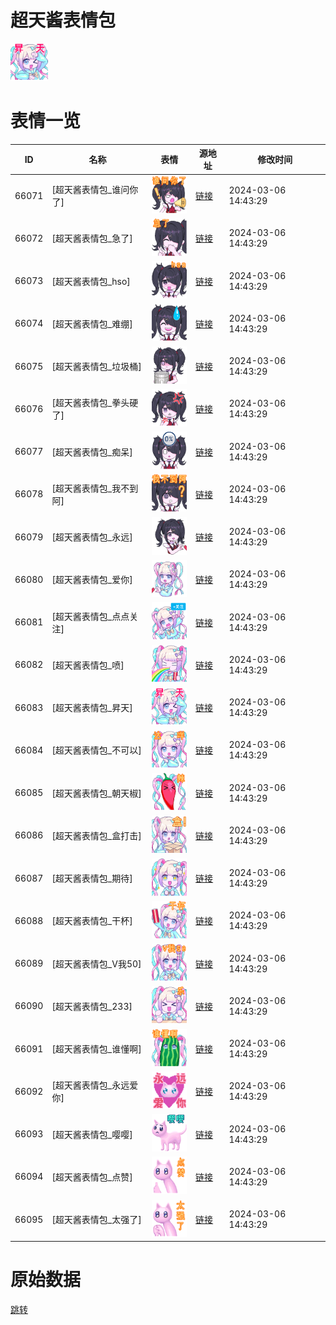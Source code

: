 # 超天酱表情包

<img src="./cover.png" height="60" alt="cover" />

# 表情一览

|ID|名称|表情|源地址|修改时间|
|----|----|----|----|----|
|66071|[超天酱表情包_谁问你了]|<img src="./pic/066071_%5B超天酱表情包_谁问你了%5D.png" height="60" alt="谁问你了"/>|[链接](https://i0.hdslb.com/bfs/garb/60f82cd6141eed40643b15b443423ff013cb6a77.png)|2024-03-06 14:43:29|
|66072|[超天酱表情包_急了]|<img src="./pic/066072_%5B超天酱表情包_急了%5D.png" height="60" alt="急了"/>|[链接](https://i0.hdslb.com/bfs/garb/f1bacf026e2816b4f00efa8a28c2d7aad1c98c23.png)|2024-03-06 14:43:29|
|66073|[超天酱表情包_hso]|<img src="./pic/066073_%5B超天酱表情包_hso%5D.png" height="60" alt="hso"/>|[链接](https://i0.hdslb.com/bfs/garb/d66cf3bed1d2356845b97328769c0e9a8c6670e6.png)|2024-03-06 14:43:29|
|66074|[超天酱表情包_难绷]|<img src="./pic/066074_%5B超天酱表情包_难绷%5D.png" height="60" alt="难绷"/>|[链接](https://i0.hdslb.com/bfs/garb/a0904b209af8a2da4d8f1a40b9942e69c5b173a5.png)|2024-03-06 14:43:29|
|66075|[超天酱表情包_垃圾桶]|<img src="./pic/066075_%5B超天酱表情包_垃圾桶%5D.png" height="60" alt="垃圾桶"/>|[链接](https://i0.hdslb.com/bfs/garb/90221d76a3769360d0f69bc6c90d801f3d0f52b8.png)|2024-03-06 14:43:29|
|66076|[超天酱表情包_拳头硬了]|<img src="./pic/066076_%5B超天酱表情包_拳头硬了%5D.png" height="60" alt="拳头硬了"/>|[链接](https://i0.hdslb.com/bfs/garb/dd9998d78b6295a32e41632d0a045711a646e88e.png)|2024-03-06 14:43:29|
|66077|[超天酱表情包_痴呆]|<img src="./pic/066077_%5B超天酱表情包_痴呆%5D.png" height="60" alt="痴呆"/>|[链接](https://i0.hdslb.com/bfs/garb/d244728009e9d91a53ac1ed4cb221806b0fbba32.png)|2024-03-06 14:43:29|
|66078|[超天酱表情包_我不到阿]|<img src="./pic/066078_%5B超天酱表情包_我不到阿%5D.png" height="60" alt="我不到阿"/>|[链接](https://i0.hdslb.com/bfs/garb/a68ff4d17814cda9166bc49f242780ffce6f6d64.png)|2024-03-06 14:43:29|
|66079|[超天酱表情包_永远]|<img src="./pic/066079_%5B超天酱表情包_永远%5D.png" height="60" alt="永远"/>|[链接](https://i0.hdslb.com/bfs/garb/7e98be16550cb322a2dcb45cfd2e2be8e6792468.png)|2024-03-06 14:43:29|
|66080|[超天酱表情包_爱你]|<img src="./pic/066080_%5B超天酱表情包_爱你%5D.png" height="60" alt="爱你"/>|[链接](https://i0.hdslb.com/bfs/garb/5bc355207a259632cc4e1d7ab37c70c6d9c69f09.png)|2024-03-06 14:43:29|
|66081|[超天酱表情包_点点关注]|<img src="./pic/066081_%5B超天酱表情包_点点关注%5D.png" height="60" alt="点点关注"/>|[链接](https://i0.hdslb.com/bfs/garb/2423547f4dd583dee19839087687c4d5344c3092.png)|2024-03-06 14:43:29|
|66082|[超天酱表情包_喷]|<img src="./pic/066082_%5B超天酱表情包_喷%5D.png" height="60" alt="喷"/>|[链接](https://i0.hdslb.com/bfs/garb/55cb1849676af8f15616c7e814cc35cc538d224d.png)|2024-03-06 14:43:29|
|66083|[超天酱表情包_昇天]|<img src="./pic/066083_%5B超天酱表情包_昇天%5D.png" height="60" alt="昇天"/>|[链接](https://i0.hdslb.com/bfs/garb/6e76de0c9b941c0737a7b169fa36645535f1e522.png)|2024-03-06 14:43:29|
|66084|[超天酱表情包_不可以]|<img src="./pic/066084_%5B超天酱表情包_不可以%5D.png" height="60" alt="不可以"/>|[链接](https://i0.hdslb.com/bfs/garb/9ae45f354d182b1b9f73513c5634c4e0d66f3a8d.png)|2024-03-06 14:43:29|
|66085|[超天酱表情包_朝天椒]|<img src="./pic/066085_%5B超天酱表情包_朝天椒%5D.png" height="60" alt="朝天椒"/>|[链接](https://i0.hdslb.com/bfs/garb/856de962375029fb26a141d16d74a19be92b476b.png)|2024-03-06 14:43:29|
|66086|[超天酱表情包_盒打击]|<img src="./pic/066086_%5B超天酱表情包_盒打击%5D.png" height="60" alt="盒打击"/>|[链接](https://i0.hdslb.com/bfs/garb/item/937474540ed6a9d1ac8186093bb5e283e5fb963b.png)|2024-03-06 14:43:29|
|66087|[超天酱表情包_期待]|<img src="./pic/066087_%5B超天酱表情包_期待%5D.png" height="60" alt="期待"/>|[链接](https://i0.hdslb.com/bfs/garb/717e8eaa652a2fd2f0fd14f2fcaf894ec96c8b14.png)|2024-03-06 14:43:29|
|66088|[超天酱表情包_干杯]|<img src="./pic/066088_%5B超天酱表情包_干杯%5D.png" height="60" alt="干杯"/>|[链接](https://i0.hdslb.com/bfs/garb/589d4471a8e95e945971523ec295ce6e6c608b9e.png)|2024-03-06 14:43:29|
|66089|[超天酱表情包_V我50]|<img src="./pic/066089_%5B超天酱表情包_V我50%5D.png" height="60" alt="V我50"/>|[链接](https://i0.hdslb.com/bfs/garb/bd22a82a5a59a3cf6c65cce82cdfb00af357c05d.png)|2024-03-06 14:43:29|
|66090|[超天酱表情包_233]|<img src="./pic/066090_%5B超天酱表情包_233%5D.png" height="60" alt="233"/>|[链接](https://i0.hdslb.com/bfs/garb/202cb29645662dfd96ab1c3ec0a896114fa9a058.png)|2024-03-06 14:43:29|
|66091|[超天酱表情包_谁懂啊]|<img src="./pic/066091_%5B超天酱表情包_谁懂啊%5D.png" height="60" alt="谁懂啊"/>|[链接](https://i0.hdslb.com/bfs/garb/9ff78672c3abbf5aabcc8db47e05113db0b8df1b.png)|2024-03-06 14:43:29|
|66092|[超天酱表情包_永远爱你]|<img src="./pic/066092_%5B超天酱表情包_永远爱你%5D.png" height="60" alt="永远爱你"/>|[链接](https://i0.hdslb.com/bfs/garb/561fa8e7d91e8538dae90d2fe93a7e29065614b7.png)|2024-03-06 14:43:29|
|66093|[超天酱表情包_嘤嘤]|<img src="./pic/066093_%5B超天酱表情包_嘤嘤%5D.png" height="60" alt="嘤嘤"/>|[链接](https://i0.hdslb.com/bfs/garb/b3cf0933de25c8f186f0cc089847bb717d1d77f8.png)|2024-03-06 14:43:29|
|66094|[超天酱表情包_点赞]|<img src="./pic/066094_%5B超天酱表情包_点赞%5D.png" height="60" alt="点赞"/>|[链接](https://i0.hdslb.com/bfs/garb/dfc2e2e73d0f6e1c747e40792a515fb4f04c70b2.png)|2024-03-06 14:43:29|
|66095|[超天酱表情包_太强了]|<img src="./pic/066095_%5B超天酱表情包_太强了%5D.png" height="60" alt="太强了"/>|[链接](https://i0.hdslb.com/bfs/garb/b5bf79d60e976b3b6eddef25beeed59beb840c3c.png)|2024-03-06 14:43:29|

# 原始数据

[跳转](./raw.json)

